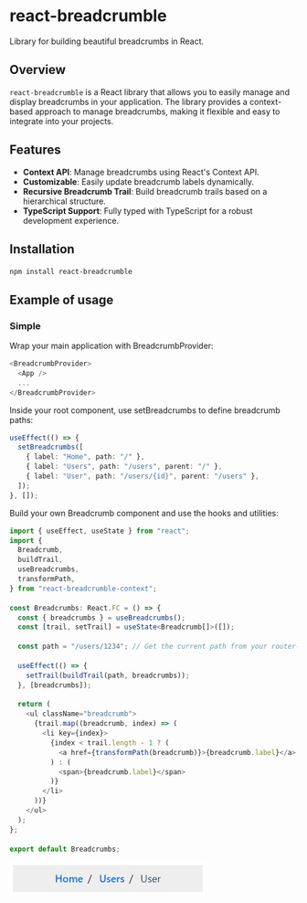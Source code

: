 # react-breadcrumble

Library for building beautiful breadcrumbs in React.

## Overview

`react-breadcrumble` is a React library that allows you to easily manage and display breadcrumbs in your application. The library provides a context-based approach to manage breadcrumbs, making it flexible and easy to integrate into your projects.

## Features

- **Context API**: Manage breadcrumbs using React's Context API.
- **Customizable**: Easily update breadcrumb labels dynamically.
- **Recursive Breadcrumb Trail**: Build breadcrumb trails based on a hierarchical structure.
- **TypeScript Support**: Fully typed with TypeScript for a robust development experience.

## Installation

`npm install react-breadcrumble`

## Example of usage

### Simple

Wrap your main application with BreadcrumbProvider:

```typescript
<BreadcrumbProvider>
  <App />
  ...
</BreadcrumbProvider>
```

Inside your root component, use setBreadcrumbs to define breadcrumb paths:

```typescript
useEffect(() => {
  setBreadcrumbs([
    { label: "Home", path: "/" },
    { label: "Users", path: "/users", parent: "/" },
    { label: "User", path: "/users/{id}", parent: "/users" },
  ]);
}, []);
```

Build your own Breadcrumb component and use the hooks and utilities:

```typescript
import { useEffect, useState } from "react";
import {
  Breadcrumb,
  buildTrail,
  useBreadcrumbs,
  transformPath,
} from "react-breadcrumble-context";

const Breadcrumbs: React.FC = () => {
  const { breadcrumbs } = useBreadcrumbs();
  const [trail, setTrail] = useState<Breadcrumb[]>([]);

  const path = "/users/1234"; // Get the current path from your router-libary.

  useEffect(() => {
    setTrail(buildTrail(path, breadcrumbs));
  }, [breadcrumbs]);

  return (
    <ul className="breadcrumb">
      {trail.map((breadcrumb, index) => (
        <li key={index}>
          {index < trail.length - 1 ? (
            <a href={transformPath(breadcrumb)}>{breadcrumb.label}</a>
          ) : (
            <span>{breadcrumb.label}</span>
          )}
        </li>
      ))}
    </ul>
  );
};

export default Breadcrumbs;
```

![example 1](example1.png)
